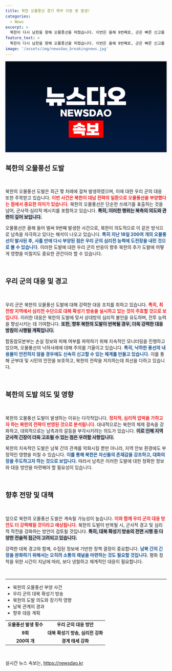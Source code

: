 ```yaml
---
title: 북한 오물풍선 경기 북부 이동 중 발생!
categories:
  - News
excerpt: >
  북한이 다시 남한을 향해 오물풍선을 띄웠습니다. 이번은 올해 9번째로, 군은 빠른 신고를 당부하며 대응 수위를 높이고 있습니다. 북한의 끊임없는 도발 속, 긴장감이 고조되고 있네요!
feature_text: >
  북한이 다시 남한을 향해 오물풍선을 띄웠습니다. 이번은 올해 9번째로, 군은 빠른 신고를 당부하며 대응 수위를 높이고 있습니다. 북한의 끊임없는 도발 속, 긴장감이 고조되고 있네요!
image: '/assets/img/newsdao_breakingnews.jpg'
---
```


<p><img src="/assets/img/newsdao_breakingnews.jpg" alt="bookingtag 속보" /></p>

<h2 data-ke-size="size26">북한의 오물풍선 도발</h2>

<p data-ke-size="size16">&nbsp;</p>

<p>북한의 오물풍선 도발은 최근 몇 차례에 걸쳐 발생하였으며, 이에 대한 우리 군의 대응 또한 주목받고 있습니다. <b><span style="color: #ee2323;">이번 사건은 북한이 대남 전략의 일환으로 오물풍선을 부양했다는 점에서 중요한 의미가 있습니다.</span></b> 북한의 오물풍선은 단순한 쓰레기를 표출하는 것을 넘어, 군사적·심리적 메시지를 포함하고 있습니다. <b><span style="background-color: #21538527;">특히, 이러한 행위는 북측의 의도와 관련이 깊어 보입니다.</span></b> </p>

<p>오물풍선은 올해 들어 벌써 9번째 발생한 사건으로, 북한이 의도적으로 이 같은 방식으로 남측을 자극하고 있다는 해석이 나오고 있습니다. <b><span style="color: #1a5490;">특히 지난 18일 200여 개의 오물풍선이 발사된 후, 사흘 만에 다시 부양된 점은 우리 군의 심리전 능력에 도전장을 내민 것으로 볼 수 있습니다.</span></b> 이러한 도발에 대한 우리 군의 반응이 향후 북한의 추가 도발에 어떻게 영향을 미칠지도 중요한 관건이라 할 수 있습니다.</p>

<p data-ke-size="size16">&nbsp;</p>

<h2 data-ke-size="size26">우리 군의 대응 및 경고</h2>

<p data-ke-size="size16">&nbsp;</p>

<p>우리 군은 북한의 오물풍선 도발에 대해 강력한 대응 조치를 취하고 있습니다. <b><span style="color: #ee2323;">특히, 최전방 지역에서 심리전 수단으로 대북 확성기 방송을 실시하고 있는 것이 주효할 것으로 보입니다.</span></b> 이러한 대응은 북한의 도발에 맞서 상대방의 심리적 불안을 유도하며, 전투 능력을 향상시키는 데 기여합니다. <b><span style="background-color: #21538527;">또한, 향후 북한의 도발이 반복될 경우, 더욱 강력한 대응 방침이 시행될 계획입니다.</span></b> </p>

<p>합동참모본부는 손실 정보와 피해 여부를 파악하기 위해 지속적인 모니터링을 진행하고 있으며, 오물풍선의 낙하사례에 대해 주의를 기울이고 있습니다. <b><span style="color: #1a5490;">특히, 낙하한 풍선의 내용물이 안전하지 않을 경우에도 신속히 신고할 수 있는 체계를 만들고 있습니다.</span></b> 이를 통해 군부대 및 시민의 안전을 보호하고, 북한의 전략을 저지하는데 최선을 다하고 있습니다.</p>

<p data-ke-size="size16">&nbsp;</p>

<h2 data-ke-size="size26">북한의 도발 의도 및 영향</h2>

<p data-ke-size="size16">&nbsp;</p>

<p>북한의 오물풍선 도발이 발생하는 이유는 다각적입니다. <b><span style="color: #ee2323;">정치적, 심리적 압박을 가하고자 하는 북한의 전략이 반영된 것으로 분석됩니다.</span></b> 대내적으로는 북한의 체제 결속을 강화하고, 대외적으로는 남측과의 갈등을 부각시키려는 의도가 있습니다. <b><span style="background-color: #21538527;">이로 인해 지역 군사적 긴장이 더욱 고조될 수 있는 점은 우려할 사항입니다.</span></b> </p>

<p>북한의 지속적인 도발은 남북 간의 관계를 악화시킬 뿐만 아니라, 지역 안보 환경에도 부정적인 영향을 미칠 수 있습니다. <b><span style="color: #1a5490;">이를 통해 북한은 자신들의 존재감을 강조하고, 대화의 장을 주도하고자 하는 것으로 보입니다.</span></b> 따라서 남측은 이러한 도발에 대한 정확한 정보와 대응 방안을 마련해야 할 필요성이 있습니다.</p>

<p data-ke-size="size16">&nbsp;</p>

<h2 data-ke-size="size26">향후 전망 및 대책</h2>

<p data-ke-size="size16">&nbsp;</p>

<p>앞으로 북한의 오물풍선 도발은 계속될 가능성이 높습니다. <b><span style="color: #ee2323;">이와 함께 우리 군의 대응 방안도 더 강력해질 것이라고 예상됩니다.</span></b> 북한의 도발이 반복될 시, 군사적 경고 및 심리적 작전을 강화하는 방안이 검토될 것입니다. <b><span style="background-color: #21538527;">특히, 대북 확성기 방송의 전면 시행 등 다양한 전술적 접근이 고려되고 있습니다.</span></b> </p>

<p>강력한 대북 경고와 함께, 수집된 정보에 기반한 정책 결정이 중요합니다. <b><span style="color: #1a5490;">남북 간의 긴장을 완화하기 위해서는 오히려 소통의 채널을 마련하는 것도 필요할 것입니다.</span></b> 평화 정착을 위한 시간이 지남에 따라, 보다 냉철하고 체계적인 대응이 필요합니다.</p>

<p data-ke-size="size16">&nbsp;</p>

<hr>

<ul>
    <li>북한의 오물풍선 부양 사건</li>
    <li>우리 군의 대북 확성기 방송</li>
    <li>북한의 도발 의도와 장기적 영향</li>
    <li>남북 관계의 경과</li>
    <li>향후 대응 계획</li>
</ul>

<table>
    <tr>
        <td style="text-align: center; height: 17px;"><b>오물풍선 발생 횟수</b></td>
        <td style="text-align: center; height: 17px;"><b>우리 군의 대응 방안</b></td>
    </tr>
    <tr>
        <td style="text-align: center; height: 17px;"><b>9회</b></td>
        <td style="text-align: center; height: 17px;"><b>대북 확성기 방송, 심리전 강화</b></td>
    </tr>
    <tr>
        <td style="text-align: center; height: 17px;"><b>200여 개</b></td>
        <td style="text-align: center; height: 17px;"><b>경계 태세 강화</b></td>
    </tr>
</table> 

<p data-ke-size="size16">&nbsp;</p>
실시간 뉴스 속보는, <a href="https://newsdao.kr" rel="dofollow">https://newsdao.kr</a>


